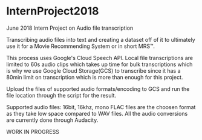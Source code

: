 # InternProject2018
June 2018 Intern Project on Audio file transcription

Transcribing audio files into text and creating a dataset off of it to ultimately use it for a Movie Recommending System or in short MRS™.

This process uses Google's Cloud Speech API. Local file transcriptions are limited to 60s audio clips which takes up time for bulk transcriptions which is why we use Google Cloud Storage(GCS) to transcribe since it has a 80min limit on transcription which is more than enough for this project.

Upload the files of supported audio formats/encoding to GCS and run the file location through the script for the result.

Supported audio files: 16bit, 16khz, mono FLAC files are the choosen format as they take low space compared to WAV files. All the audio conversions are currently done through Audacity.


WORK IN PROGRESS
